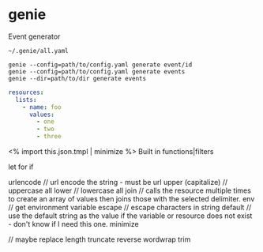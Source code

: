 # genie

Event generator

```
~/.genie/all.yaml
```

```
genie --config=path/to/config.yaml generate event/id
genie --config=path/to/config.yaml generate events
genie --dir=path/to/dir generate events
```

```yaml
resources:
  lists:
    - name: foo
      values:
        - one
        - two
        - three
```

<% import this.json.tmpl | minimize %>
Built in functions|filters

let
for
if

urlencode // url encode the string - must be url
upper (capitalize) // uppercase all
lower // lowercase all
join // calls the resource multiple times to create an array of values then joins those with the selected delimiter.
env // get environment variable
escape // escape characters in string
default // use the default string as the value if the variable or resource does not exist - don't know if I need this one.
minimize

// maybe
replace
length
truncate
reverse
wordwrap
trim
